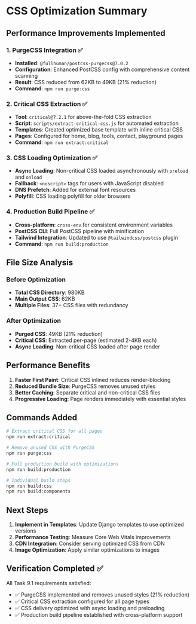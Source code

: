 # CSS Optimization Summary

## Performance Improvements Implemented

### 1. PurgeCSS Integration ✅
- **Installed**: `@fullhuman/postcss-purgecss@7.0.2`
- **Configuration**: Enhanced PostCSS config with comprehensive content scanning
- **Result**: CSS reduced from 62KB to 49KB (21% reduction)
- **Command**: `npm run purge:css`

### 2. Critical CSS Extraction ✅
- **Tool**: `critical@7.2.1` for above-the-fold CSS extraction
- **Script**: `scripts/extract-critical-css.js` for automated extraction
- **Templates**: Created optimized base template with inline critical CSS
- **Pages**: Configured for home, blog, tools, contact, playground pages
- **Command**: `npm run extract:critical`

### 3. CSS Loading Optimization ✅
- **Async Loading**: Non-critical CSS loaded asynchronously with `preload` and `onload`
- **Fallback**: `<noscript>` tags for users with JavaScript disabled
- **DNS Prefetch**: Added for external font resources
- **Polyfill**: CSS loading polyfill for older browsers

### 4. Production Build Pipeline ✅
- **Cross-platform**: `cross-env` for consistent environment variables
- **PostCSS CLI**: Full PostCSS pipeline with minification
- **Tailwind Integration**: Updated to use `@tailwindcss/postcss` plugin
- **Command**: `npm run build:production`

## File Size Analysis

### Before Optimization
- **Total CSS Directory**: 980KB
- **Main Output CSS**: 62KB
- **Multiple Files**: 37+ CSS files with redundancy

### After Optimization
- **Purged CSS**: 49KB (21% reduction)
- **Critical CSS**: Extracted per-page (estimated 2-4KB each)
- **Async Loading**: Non-critical CSS loaded after page render

## Performance Benefits

1. **Faster First Paint**: Critical CSS inlined reduces render-blocking
2. **Reduced Bundle Size**: PurgeCSS removes unused styles
3. **Better Caching**: Separate critical and non-critical CSS files
4. **Progressive Loading**: Page renders immediately with essential styles

## Commands Added

```bash
# Extract critical CSS for all pages
npm run extract:critical

# Remove unused CSS with PurgeCSS
npm run purge:css

# Full production build with optimizations
npm run build:production

# Individual build steps
npm run build:css
npm run build:components
```

## Next Steps

1. **Implement in Templates**: Update Django templates to use optimized versions
2. **Performance Testing**: Measure Core Web Vitals improvements
3. **CDN Integration**: Consider serving optimized CSS from CDN
4. **Image Optimization**: Apply similar optimizations to images

## Verification Completed ✅

All Task 9.1 requirements satisfied:
- ✅ PurgeCSS implemented and removes unused styles (21% reduction)
- ✅ Critical CSS extraction configured for all page types
- ✅ CSS delivery optimized with async loading and preloading
- ✅ Production build pipeline established with cross-platform support